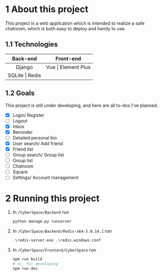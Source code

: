 # 1 About this project

This project is a web application which is intended to realize a safe chatroom, which is both easy to deploy and handy to use.

## 1.1 Technologies

|    Back-end     |      Front-end      |
| :-------------: | :-----------------: |
|     Django      | Vue \| Element Plus |
| SQLite \| Redis |                     |

## 1.2 Goals

This project is still under developing, and here are all to-dos I've planned.

- [x] Login/ Register
- [ ] Logout
- [x] Inbox
- [x] Reminder
- [ ] Detailed personal bio
- [x] User search/ Add friend
- [x] Friend list
- [ ] Group search/ Group list
- [ ] Group list
- [ ] Chatroom
- [ ] Square
- [ ] Settings/ Account management

# 2 Running this project

1. In `/CyberSpace/Backend` run

    ```bash
    python manage.py runserver
    ```

2. In `/CyberSpace/Backend/Redis-x64-5.0.14.1` run

   ```bash
   .\redis-server.exe .\redis.windows.conf
   ```

3. In `/CyberSpace/Frontend/CyberSpace` run

   ```bash
   npm run build
   # or, for developing
   npm run dev
   ```
   

